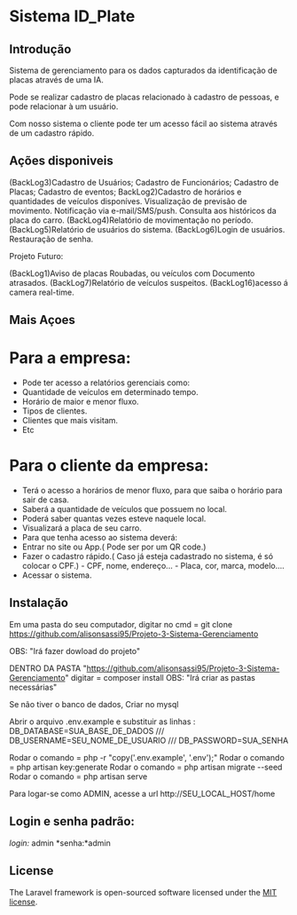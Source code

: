 # Sistema ID_Plate

## Introdução

Sistema de gerenciamento para os dados capturados da identificação de placas através de uma IA.

Pode se realizar cadastro de placas relacionado à cadastro de pessoas, e pode relacionar à um usuário.

Com nosso sistema o cliente pode ter um acesso fácil ao sistema através de um cadastro rápido.

## Ações disponiveis

(BackLog3)Cadastro de Usuários;
Cadastro de Funcionários;
Cadastro de Placas;
Cadastro de eventos;
BackLog2)Cadastro de horários e quantidades de veículos disponíves.
Visualização de previsão de movimento.
Notificação via e-mail/SMS/push.
Consulta aos históricos da placa do carro.
(BackLog4)Relatório de movimentação no período.
(BackLog5)Relatório de usuários do sistema.
(BackLog6)Login de usuários.
Restauração de senha.


Projeto Futuro:

(BackLog1)Aviso de placas Roubadas, ou veículos com Documento atrasados.
(BackLog7)Relatório de veículos suspeitos.
(BackLog16)acesso á camera real-time.

## Mais Açoes

#  Para a empresa:
* Pode ter acesso a relatórios gerenciais como: 
* Quantidade de veículos em determinado tempo.
* Horário de maior e menor fluxo. 
* Tipos de clientes.
* Clientes que mais visitam.
* Etc

# Para o cliente da empresa:
* Terá o acesso a horários de menor fluxo, para que saiba o horário para sair de casa.
* Saberá a quantidade de veículos que possuem no local.
* Poderá saber quantas vezes esteve naquele local.
* Visualizará a placa de seu carro.
* Para que tenha acesso ao sistema deverá:
* Entrar no site ou App.( Pode ser por um QR code.)
* Fazer o cadastro rápido.( Caso já esteja cadastrado no sistema, é só colocar o CPF.)
      - CPF, nome, endereço...
      - Placa, cor, marca, modelo....
* Acessar o sistema.


## Instalação

Em uma pasta do seu computador, digitar no cmd =  git clone https://github.com/alisonsassi95/Projeto-3-Sistema-Gerenciamento

OBS: "Irá fazer dowload do projeto"

DENTRO DA PASTA "https://github.com/alisonsassi95/Projeto-3-Sistema-Gerenciamento" digitar = composer install
OBS: "Irá criar as pastas necessárias"

Se não tiver o banco de dados, Criar no mysql

Abrir o arquivo .env.example e substituir as linhas : DB_DATABASE=SUA_BASE_DE_DADOS /// DB_USERNAME=SEU_NOME_DE_USUARIO /// DB_PASSWORD=SUA_SENHA

Rodar o comando = php -r "copy('.env.example', '.env');"
Rodar o comando = php artisan key:generate
Rodar o comando = php artisan migrate --seed
Rodar o comando = php artisan serve

Para logar-se como ADMIN, acesse a url http://SEU_LOCAL_HOST/home

## Login e senha padrão: 
*login:* admin 
*senha:*admin


## License

The Laravel framework is open-sourced software licensed under the [MIT license](http://opensource.org/licenses/MIT).
